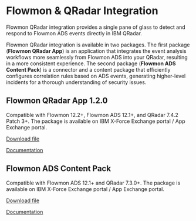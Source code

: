 # Flowmon & QRadar Integration

Flowmon QRadar integration provides a single pane of glass to detect and respond to Flowmon ADS events directly in IBM QRadar.

Flowmon QRadar integration is available in two packages. The first package (**Flowmon QRadar App**) is an application that integrates 
the event analysis workflows more seamlessly from Flowmon ADS into your QRadar, resulting in a more consistent experience. 
The second package (**Flowmon ADS Content Pack**) is a connector and a content package that efficiently configures correlation rules based on ADS events, 
generating higher-level incidents for a thorough understanding of security issues.

## Flowmon QRadar App 1.2.0
Compatible with Flowmon 12.2+, Flowmon ADS 12.1+, and QRadar 7.4.2 Patch 3+. The package is available on IBM X-Force Exchange portal / App Exchange portal.

[Download file](https://exchange.xforce.ibmcloud.com/hub/extension/cebb7c13210770650b18f0033e364f52)

[Documentation](https://docs.progress.com/bundle/progress-flowmon-Application-for-QRadar-User-Guide/page/topics/Flowmon-application-for-QRadar/Introduction.html)

## Flowmon ADS Content Pack

Compatible with Flowmon ADS 12.1+ and QRadar 7.3.0+. The package is available on IBM X-Force Exchange portal / App Exchange portal.

[Download file](https://exchange.xforce.ibmcloud.com/hub/extension/ba24211f9f0de0f7503a4bf09f82dc16)

[Documentation](https://docs.progress.com/bundle/progress-flowmon-ads-content-pack-user-guide/page/topics/ADS-content-pack-user-guide/Introduction.html)
